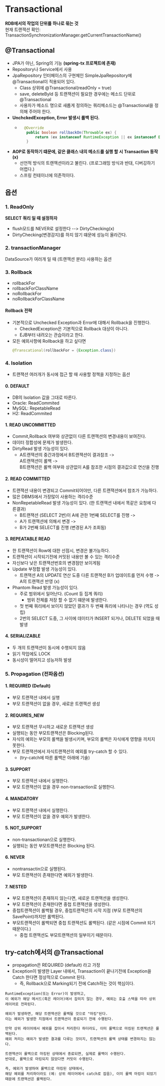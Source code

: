 # Transactional
**RDB에서의 작업의 단위를 하나로 묶는 것**<br>
현재 트랜잭션 확인: TransactionSynchronizationManager.getCurrentTransactionName()

## @Transactional
- JPA가 아닌, Spring의 기능 **(spring-tx 프로젝트에 존재)**
- Repository나 Service에서 사용
- JpaRepository 인터페이스의 구현체인 SimpleJpaRepository에 @Transactional이 적용되어 있다.
  - Class 상위에 @Transactional(readOnly = true)
  - save, deleteById 등 트랜잭션이 필요한 경우에는 메소드 단위로 @Transactional
  - 사용자가 메소드 명으로 새롭게 정의하는 쿼리메소드는 @Transactional을 정의해 주어야 한다.
- **UnchckedException, Error 발생시 롤백 된다.**
  - ```java
      @Override
       public boolean rollbackOn(Throwable ex) {
           return (ex instanceof RuntimeException || ex instanceof Error);
       }
    ```
- **AOP로 동작하기 떄문에, 같은 클래스 내의 메소드를 실행 할 시 Transaction 동작(x)**
  - 선언적 방식의 트랜잭션이라고 불린다. (프로그래밍 방식과 반대, 디버깅하기 어렵다.)
  - 스프링 컨테이너에 의존적이다.

## 옵션

### 1. ReadOnly
**SELECT 쿼리 일 때 설정하자**
- flush모드를 NEVER로 설정한다 --> DirtyChecking(x)
- DirtyChecking(변경감지)를 하지 않기 떄문에 성능이 올라간다.

### 2. transactionManager
DataSource가 여러개 일 때 (트랜잭션 분리) 사용하는 옵션

### 3. Rollback
- rollbackFor
- rollbackForClassName
- noRollbackFor
- noRollbackForClassName

#### Rollback 전략
- 기본적으로 Unchecked Exception과 Error에 대해서 Rollback을 진행한다.
  - CheckedException은 기본적으로 Rollback 대상이 아니다.
  - EJB부터 내려오는 관습이라고 한다.
- 모든 예외사항에 Rollback을 하고 싶다면
  ```java
  @Transcational(rollbackFor = {Exception.class})
  ```
### 4. Isolation
- 트랜잭션 여러개가 동시에 접근 할 때 사용할 정책을 지정하는 옵션

#### 0. DEFAULT
- DB의 Isolation 값을 그대로 따른다.
- Oracle: ReadCommited
- MySQL: RepetableRead
- H2: ReadCommited

#### 1. READ UNCOMMITTED
- Commit,Rollback 여부와 상관없이 다른 트랜잭션의 변경내용이 보여진다.
- 데이터 정합성에 문제가 발생한다.
- DirtyRead 발생 가능성이 있다.
    - A트랜잭션의 중간과정에서 B트랜잭션이 결과참조 -> <br>A트랜잭션이 롤백 -> <br>B트랜잭션은 롤백 여부와 상관없이 A를 참조한 시점의 결과값으로 연산을 진행

#### 2. READ COMMITTED
- 트랜잭션 내용이 변경되고 Commit되어야만, 다른 트랜잭션에서 참조가 가능하다.
- 많은 DBMS에서 가장많이 사용하는 격리수준
- NonRepetableRead 발생 가능성이 있다. (한 트랜잭션 내에서 똑같은 요청에 다른결과)
    - B트랜잭션 (SELECT 2번)이 A에 관한 1번쨰 SELECT를 진행 -><br>
    - A가 트랜잭션에 의해서 변경 -> <br>
    - B가 2번째 SELECT를 진행 (변경된 A가 조회됨)

#### 3. REPEATABLE READ
- 한 트랜잭션이 Row에 대한 선점시, 변경은 불가능하다.
- 트랜잭션이 시작되기전에 커밋된 내용만 볼 수 있는 격리수준
- 자신보다 낮은 트랜잭션번호의 변경점만 보이게됨
- Update 부정합 발생 가능성이 있다.
    - 트랜잭션 A의 UPDATE 연산 도중 다른 트랜잭션 B가 업데이트를 먼저 수행 -> A의 트랜잭션 반영 (x)
- Phantom Read 발생 가능성이 있다.
    - 주로 범위에서 일어난다. (Count 등 집계 쿼리)
      - 범위 전체를 저장 할 수 없기 떄문에 발생한다. 
    - 첫 번째 쿼리에서 보이지 않았던 결과가 두 번쨰 쿼리에 나타나는 경우 (역도 성립)
    - 2번의 SELECT 도중, 그 사이에 데이터가 INSERT 되거나, DELETE 되었을 때 발생

#### 4. SERIALIZABLE
- 두 개의 트랜잭션이 동시에 수행되지 않음
- 읽기 작업에도 LOCK
- 동시성이 떨어지고 성능저하 발생


### 5. Propagation (전파옵션)

#### 1. REQUIRED (Default)
- 부모 트랜잭션 내에서 실행
- 부모 트랜잭션이 없을 경우, 새로운 트랜잭션 생성

#### 2. REQUIRES_NEW
- 부모 트랜잭션 무시하고 새로운 트랜잭션 생성
- 실행되는 동안 부모트랜잭션은 Blocking된다.
- 자식의 예외는 부모의 롤백을 발생시키며, 부모의 롤백은 자식에게 영향을 끼치지 못한다.
- 부모 트랜잭션에서 자식트랜잭션의 예외를 try-catch 할 수 있다.
  - (try-catch에 따른 롤백은 아래에 기술)
#### 3. SUPPORT
- 부모 트랜잭션 내에서 실행한다.
- 부모 트랜잭션이 없을 경우 non-transaction로 실행한다.

#### 4. MANDATORY
- 부모 트랜잭션 내에서 실행한다.
- 부모 트랜잭션이 없을 경우 예외가 발생한다.

#### 5. NOT_SUPPORT
- non-transactionan으로 실행한다.
- 실행되는 동안 부모트랜잭션은 Blocking 된다.

#### 6. NEVER
- nontransactin으로 실행된다.
- 부모 트랜잭션이 존재한다면 예외가 발생한다.

#### 7. NESTED
- 부모 트랜잭션이 존재하지 않는다면, 새로운 트랜잭션을 생성한다.
- 부모 트랜잭션이 존재한다면 중첩 트랜잭션을 생성한다.
- 중첩트랜잭션이 롤백될 경우, 중첩트랜잭션의 시작 지점 (부모 트랜잭션의 SavePoint)까지만 롤백된다.
- 부모트랜잭션이 롤백되면 중첩 트랜잭션도 롤백된다. (같은 시점에 Commit 되기 때문이다.)
  - 중첩 트랜잭션도 부모트랜잭션의 일부이기 때문이다.

## try-catch에서의 @Transactional
- propagation은 REQUIRED (default) 라고 가정
- Exception이 발생한 Layer 내에서, Transaction이 끝나기전에 Exception을 Catch 한다면 정상적으로 Commit 된다.
  - 즉, Rollback으로 Marking되기 전에 Catch하는 것이 핵심이다.
```text
RuntimeException(또는 Error)이 발생하고, 
이 예외가 해당 메서드(혹은 레이어)에서 잡히지 않는 경우, 예외는 호출 스택을 따라 상위 레이어로 전파된다.

예외가 발생하면, 해당 트랜잭션은 롤백될 것으로 "마킹"된다.
이는 예외가 발생한 지점에서 트랜잭션이 종료되기 전에 수행된다.

만약 상위 레이어에서 예외를 잡아서 처리한다 하더라도, 이미 롤백으로 마킹된 트랜잭션은 롤백된다. 
예외 처리는 예외가 발생한 결과를 다루는 것이지, 트랜잭션의 롤백 상태를 변경하지는 않는다.

트랜잭션이 롤백으로 마킹된 상태에서 종료되면, 실제로 롤백이 수행된다. 
반대로, 롤백으로 마킹되지 않았다면 커밋이 수행된다.

즉, 예외가 발생하여 롤백으로 마킹된 상태에서, 
해당 예외를 처리하더라도 (예: 상위 레이어에서 catch로 잡음), 이미 롤백 마킹이 되었기 때문에 트랜잭션은 롤백된다. 
```